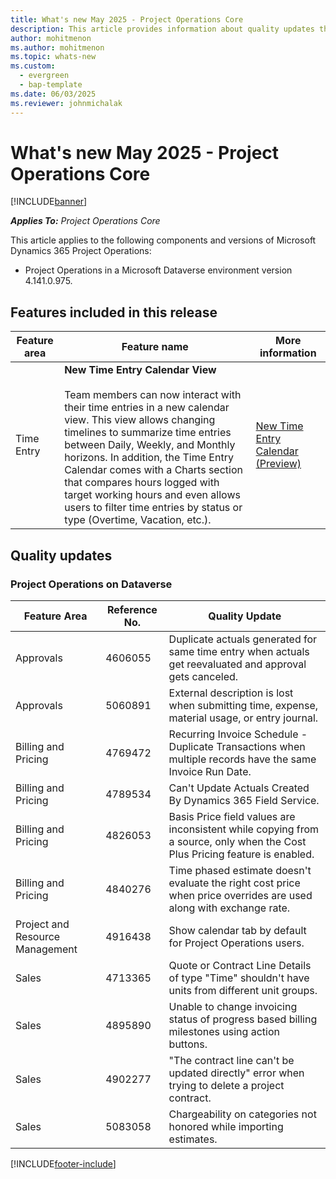 ```yaml
---
title: What's new May 2025 - Project Operations Core
description: This article provides information about quality updates that are available in the May 2025 release of Microsoft Dynamics 365 Project Operations Core.
author: mohitmenon
ms.author: mohitmenon
ms.topic: whats-new
ms.custom:
  - evergreen
  - bap-template
ms.date: 06/03/2025
ms.reviewer: johnmichalak
---
```


# What's new May 2025 - Project Operations Core

[!INCLUDE[banner](../../includes/banner.md)]

_**Applies To:** Project Operations Core_

This article applies to the following components and versions of Microsoft Dynamics 365 Project Operations:

- Project Operations in a Microsoft Dataverse environment version 4.141.0.975.

## Features included in this release

| **Feature area** | **Feature name** | **More information** |
| --- | --- | --- |
| Time Entry |**New Time Entry Calendar View** <br><br> Team members can now interact with their time entries in a new calendar view. This view allows changing timelines to summarize time entries between Daily, Weekly, and Monthly horizons. In addition, the Time Entry Calendar comes with a Charts section that compares hours logged with target working hours and even allows users to filter time entries by status or type (Overtime, Vacation, etc.).| [New Time Entry Calendar (Preview)](../../time/time-entry-calendar.md) |

## Quality updates

### Project Operations on Dataverse

| **Feature Area** | **Reference No.** | **Quality Update** |
| --- | --- | --- |
|Approvals|	4606055|	Duplicate actuals generated for same time entry when actuals get reevaluated and approval gets canceled.|
|Approvals|	5060891|	External description is lost when submitting time, expense, material usage, or entry journal.|
|Billing and Pricing|	4769472|	Recurring Invoice Schedule - Duplicate Transactions when multiple records have the same Invoice Run Date.|
|Billing and Pricing|	4789534|	Can't Update Actuals Created By Dynamics 365 Field Service.|
|Billing and Pricing|	4826053|	Basis Price field values are inconsistent while copying from a source, only when the Cost Plus Pricing feature is enabled.|
|Billing and Pricing|	4840276|	Time phased estimate doesn't evaluate the right cost price when price overrides are used along with exchange rate.|
|Project and Resource Management|	4916438|	Show calendar tab by default for Project Operations users.|
|Sales|	4713365|	Quote or Contract Line Details of type "Time" shouldn't have units from different unit groups.|
|Sales|	4895890|	Unable to change invoicing status of progress based billing milestones using action buttons.|
|Sales|	4902277|	"The contract line can't be updated directly" error when trying to delete a project contract.|
|Sales|	5083058|	Chargeability on categories not honored while importing estimates.|

[!INCLUDE[footer-include](../../includes/footer-banner.md)]
